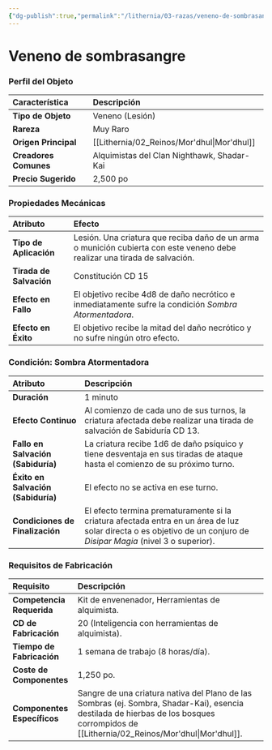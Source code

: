 ```yaml
---
{"dg-publish":true,"permalink":"/lithernia/03-razas/veneno-de-sombrasangre/","title":"Veneno de sombrasangre","tags":["lithernia","objeto","veneno","alquimico"]}
---
```


# Veneno de sombrasangre

### Perfil del Objeto

| Característica | Descripción |
| :--- | :--- |
| **Tipo de Objeto** | Veneno (Lesión) |
| **Rareza** | Muy Raro |
| **Origen Principal** | [[Lithernia/02_Reinos/Mor'dhul\|Mor'dhul]] |
| **Creadores Comunes** | Alquimistas del Clan Nighthawk, Shadar-Kai |
| **Precio Sugerido** | 2,500 po |

### Propiedades Mecánicas

| Atributo | Efecto |
| :--- | :--- |
| **Tipo de Aplicación** | Lesión. Una criatura que reciba daño de un arma o munición cubierta con este veneno debe realizar una tirada de salvación. |
| **Tirada de Salvación** | Constitución CD 15 |
| **Efecto en Fallo** | El objetivo recibe 4d8 de daño necrótico e inmediatamente sufre la condición *Sombra Atormentadora*. |
| **Efecto en Éxito** | El objetivo recibe la mitad del daño necrótico y no sufre ningún otro efecto. |

### Condición: Sombra Atormentadora

| Atributo | Descripción |
| :--- | :--- |
| **Duración** | 1 minuto |
| **Efecto Continuo** | Al comienzo de cada uno de sus turnos, la criatura afectada debe realizar una tirada de salvación de Sabiduría CD 13. |
| **Fallo en Salvación (Sabiduría)** | La criatura recibe 1d6 de daño psíquico y tiene desventaja en sus tiradas de ataque hasta el comienzo de su próximo turno. |
| **Éxito en Salvación (Sabiduría)** | El efecto no se activa en ese turno. |
| **Condiciones de Finalización** | El efecto termina prematuramente si la criatura afectada entra en un área de luz solar directa o es objetivo de un conjuro de *Disipar Magia* (nivel 3 o superior). |

### Requisitos de Fabricación

| Requisito | Descripción |
| :--- | :--- |
| **Competencia Requerida** | Kit de envenenador, Herramientas de alquimista. |
| **CD de Fabricación** | 20 (Inteligencia con herramientas de alquimista). |
| **Tiempo de Fabricación** | 1 semana de trabajo (8 horas/día). |
| **Coste de Componentes** | 1,250 po. |
| **Componentes Específicos** | Sangre de una criatura nativa del Plano de las Sombras (ej. Sombra, Shadar-Kai), esencia destilada de hierbas de los bosques corrompidos de [[Lithernia/02_Reinos/Mor'dhul\|Mor'dhul]]. |